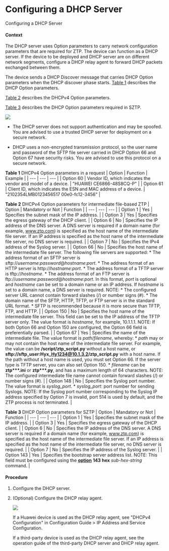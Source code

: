 Configuring a DHCP Server
=========================

Configuring a DHCP Server

#### Context

The DHCP server uses Option parameters to carry network configuration parameters that are required for ZTP. The device can function as a DHCP server. If the device to be deployed and DHCP server are on different network segments, configure a DHCP relay agent to forward DHCP packets exchanged between them.

The device sends a DHCP Discover message that carries DHCP Option parameters when the DHCP discover phase starts. [Table 1](#EN-US_TASK_0000001563754729__table1153892244716) describes the DHCP Option parameters.

[Table 2](#EN-US_TASK_0000001563754729__table13809745134517) describes the DHCPv4 Option parameters.

[Table 3](#EN-US_TASK_0000001563754729__table186467222167) describes the DHCP Option parameters required in SZTP.

![](public_sys-resources/caution_3.0-en-us.png) 

* The DHCP server does not support authentication and may be spoofed. You are advised to use a trusted DHCP server for deployment on a secure network.

* DHCP uses a non-encrypted transmission protocol, so the user name and password of the SFTP file server carried in DHCP Option 66 and Option 67 have security risks. You are advised to use this protocol on a secure network.

**Table 1** DHCPv4 Option parameters in a request
| Option | Function | Example |
| --- | --- | --- |
| Option 60 | Vendor ID, which indicates the vendor and model of a device. | "HUAWEI CE6866-48S8CQ-P" |
| Option 61 | Client ID, which indicates the ESN and MAC address of a device. | "2102354LMB0123456517 00e0-fc12-3456" |


**Table 2** DHCPv4 Option parameters for intermediate file-based ZTP
| Option | Mandatory or Not | Function |
| --- | --- | --- |
| Option 1 | Yes | Specifies the subnet mask of the IP address. |
| Option 3 | Yes | Specifies the egress gateway of the DHCP client. |
| Option 6 | No | Specifies the IP address of the DNS server.  A DNS server is required if a domain name (for example, www.ztp.com) is specified as the host name of the intermediate file server. If an IP address is specified as the host name of the intermediate file server, no DNS server is required. |
| Option 7 | No | Specifies the IPv4 address of the Syslog server. |
| Option 66 | No | Specifies the host name of the intermediate file server. The following file servers are supported:  * The address format of an SFTP server is sftp://*username*:*password*@*hostname*:*port*. * The address format of an HTTP server is http://*hostname*:*port*. * The address format of a TFTP server is tftp://*hostname*. * The address format of an FTP server is ftp://*username*:*password*@*hostname*:*port*.  In this format, *port* is optional and *hostname* can be set to a domain name or an IP address. If *hostname* is set to a domain name, a DNS server is required.  NOTE:   * The configured server URL cannot contain forward slashes (/) or number signs (#). * The domain name of the SFTP, HTTP, TFTP, or FTP server is in the standard URL format. * SFTP is recommended because it is more secure than TFTP, FTP, and HTTP. |
| Option 150 | No | Specifies the host name of the intermediate file server.  This field can be set to the IP address of the TFTP server only. The value format is *hostname*, for example, 10.1.1.1.  NOTE:  If both Option 66 and Option 150 are configured, the Option 66 field is preferentially parsed. |
| Option 67 | Yes | Specifies the name of the intermediate file.  The value format is *path*/*filename*, whereby:   * *path* may or may not contain the host name of the intermediate file server. For example, the value can be **/script/ztp\_script.py** without a host name, or **sftp://sftp\_user:Hyx\_Hy1234@10.1.3.2/ztp\_script.py** with a host name. If the path without a host name is used, you must set Option 66. If the server type is TFTP server, you can also set Option 150. * *filename* can be **ztp\*\*\*.ini** or **ztp\*\*\*.py**, and has a maximum length of 64 characters.   NOTE:  The configured intermediate file name cannot contain forward slashes (/) or number signs (#). |
| Option 148 | No | Specifies the Syslog port number.  The value format is *syslog\_port*.   * *syslog\_port*: port number for sending Syslogs.   NOTE:  If the Syslog port number corresponding to the Syslog IP address specified by Option 7 is invalid, port 514 is used by default, and the ZTP process is not terminated. |


**Table 3** DHCP Option parameters for SZTP
| Option | Mandatory or Not | Function |
| --- | --- | --- |
| Option 1 | Yes | Specifies the subnet mask of the IP address. |
| Option 3 | Yes | Specifies the egress gateway of the DHCP client. |
| Option 6 | No | Specifies the IP address of the DNS server.  A DNS server is required if a domain name (for example, www.ztp.com) is specified as the host name of the intermediate file server. If an IP address is specified as the host name of the intermediate file server, no DNS server is required. |
| Option 7 | No | Specifies the IP address of the Syslog server. |
| Option 143 | Yes | Specifies the bootstrap server address list.  NOTE:  This field must be configured using the [**option**](cmdqueryname=option) **143** **hex** *sub-hex-string* command. |



#### Procedure

1. Configure the DHCP server.
2. (Optional) Configure the DHCP relay agent.
   
   ![](public_sys-resources/note_3.0-en-us.png) 
   
   If a Huawei device is used as the DHCP relay agent, see "DHCPv4 Configuration" in Configuration Guide > IP Address and Service Configuration.
   
   If a third-party device is used as the DHCP relay agent, see the operation guide of the third-party DHCP server and DHCP relay agent.